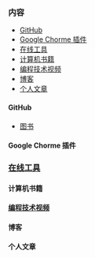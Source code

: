 

### 内容

- [GitHub]()
- [Google Chorme 插件]()
- [在线工具](https://github.com/GenuineXiaofuzi/JavaSharing/blob/master/README.md#%E5%9C%A8%E7%BA%BF%E5%B7%A5%E5%85%B7)
- [计算机书籍]()
- [编程技术视频](https://github.com/GenuineXiaofuzi/JavaSharing/blob/master/README.md#%E7%BC%96%E7%A8%8B%E6%8A%80%E6%9C%AF%E8%A7%86%E9%A2%91)
- [博客]()
- [个人文章]()

#### GitHub

- [图书]()

#### Google Chorme 插件 

###  [在线工具](https://github.com/GenuineXiaofuzi/JavaSharing/blob/master/%E5%9C%A8%E7%BA%BF%E5%B7%A5%E5%85%B7/%E5%9C%A8%E7%BA%BF%E5%B7%A5%E5%85%B7.md)

#### 计算机书籍

#### [编程技术视频](https://github.com/GenuineXiaofuzi/JavaSharing/blob/master/%E7%BC%96%E7%A8%8B%E6%8A%80%E6%9C%AF%E8%A7%86%E9%A2%91/%E7%BC%96%E7%A8%8B%E6%8A%80%E6%9C%AF%E8%A7%86%E9%A2%91.md)

#### 博客

#### 个人文章



